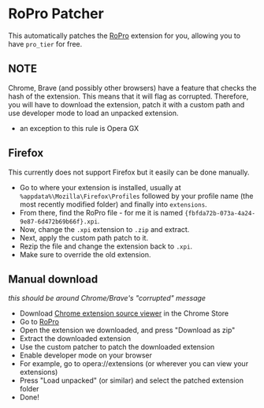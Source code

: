 # RoPro Patcher
This automatically patches the [RoPro](https://chrome.google.com/webstore/detail/ropro-enhance-your-roblox/adbacgifemdbhdkfppmeilbgppmhaobf?hl=en-GB) extension for you, allowing you to have `pro_tier` for free.

## NOTE
Chrome, Brave (and possibly other browsers) have a feature that checks the hash of the extension. This means that it will flag as corrupted. Therefore, you will have to download the extension, patch it with a custom path and use developer mode to load an unpacked extension.

- an exception to this rule is Opera GX

## Firefox
This currently does not support Firefox but it easily can be done manually. 

- Go to where your extension is installed, usually at `%appdata%\Mozilla\Firefox\Profiles` followed by your profile name (the most recently modified folder) and finally into `extensions`. 
- From there, find the RoPro file - for me it is named `{fbfda72b-073a-4a24-9e87-6d472b69b66f}.xpi`. 
- Now, change the `.xpi` extension to `.zip` and extract. 
- Next, apply the custom path patch to it. 
- Rezip the file and change the extension back to `.xpi`. 
- Make sure to override the old extension.

## Manual download
*this should be around Chrome/Brave's "corrupted" message*
- Download [Chrome extension source viewer](https://chrome.google.com/webstore/detail/chrome-extension-source-v/jifpbeccnghkjeaalbbjmodiffmgedin) in the Chrome Store
- Go to [RoPro](https://chrome.google.com/webstore/detail/ropro-enhance-your-roblox/adbacgifemdbhdkfppmeilbgppmhaobf?hl=en-GB)
- Open the extension we downloaded, and press "Download as zip"
- Extract the downloaded extension
- Use the custom patcher to patch the downloaded extension
- Enable developer mode on your browser
- For example, go to opera://extensions (or wherever you can view your extensions)
- Press "Load unpacked" (or similar) and select the patched extension folder
- Done!
